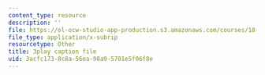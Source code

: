 ```yaml
---
content_type: resource
description: ''
file: https://ol-ocw-studio-app-production.s3.amazonaws.com/courses/18-01sc-single-variable-calculus-fall-2010/3acfc1738c8a56ea98a95701e5f06f8e_PNTnmH6jsRI.vtt
file_type: application/x-subrip
resourcetype: Other
title: 3play caption file
uid: 3acfc173-8c8a-56ea-98a9-5701e5f06f8e
---
```

